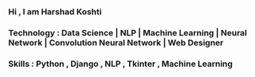 ### Hi , I am Harshad Koshti



### Technology : Data Science | NLP | Machine Learning | Neural Network | Convolution Neural Network | Web Designer
### Skills : Python , Django , NLP , Tkinter , Machine Learning

<link href="https://media.giphy.com/media/3o6Ygfw40tlnPhX87m/giphy.gif">
